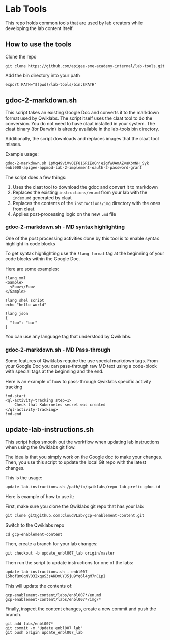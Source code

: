 # Lab Tools

This repo holds common tools that are used by lab creators while developing
the lab content itself.

## How to use the tools


Clone the repo

```shell script
git clone https://github.com/apigee-sme-academy-internal/lab-tools.git
```

Add the bin directory into your path

```shell script
export PATH="$(pwd)/lab-tools/bin:$PATH"
```

## gdoc-2-markdown.sh

This script takes an existing Google Doc and converts it to the markdown
format used by Qwiklabs. The script itself uses the claat tool to do the
conversion. You do not need to have claat installed in your system. The claat 
binary (for Darwin) is already available in the lab-tools bin directory.

Additionally, the script downloads and replaces images that the claat tool misses.


Example usage:

```shell script
gdoc-2-markdown.sh 1pMq49viVv0IF81GRIEoGnjeigfwUAmAZvaKbmNH_Syk enbl008-apigee-appmod-lab-2-implement-oauth-2-password-grant
```

The script does a few things:

1. Uses the claat tool to download the gdoc and convert it to markdown
2. Replaces the existing `instructions/en.md` from your lab with the `index.md` generated by claat
3. Replaces the contents of the `instructions/img` directory with the ones from claat.
4. Applies post-processing logic on the new `.md` file


### gdoc-2-markdown.sh - MD syntax highlighting

One of the post processing activities done by this tool is to enable syntax highlight in code blocks

To get syntax highlighting use the `!lang format` tag at the beginning of your code blocks within the Google Doc.

Here are some examples:

```shell script
!lang xml
<Sample>
  <Foo></Foo>
</Sample>
```

```shell script
!lang shel script
echo "hello world"
```

```shell script
!lang json
{
  "foo": "bar"  
}
```

You can use any language tag that understood by Qwiklabs.

### gdoc-2-markdown.sh - MD Pass-through

Some features of Qwiklabs require the use special markdown tags. 
From your Google Doc you can pass-through raw MD text using a code-block with special tags
at the beginning and the end.

Here is an example of how to pass-through Qwiklabs specific activity tracking

```shell script
!md-start
<ql-activity-tracking step=1>
    Check that Kubernetes secret was created 
</ql-activity-tracking>
!md-end
```


## update-lab-instructions.sh


This script helps smooth out the workflow when updating lab instructions when using the Qwiklabs git flow.

The idea is that you simply work on the Google doc to make your changes. 
Then, you use this script to update the local Git repo with the latest changes. 

This is the usage:

```shell script
update-lab-instructions.sh /path/to/qwiklabs/repo lab-prefix gdoc-id
```

Here is example of how to use it:

First, make sure you clone the Qwiklabs git repo that has your lab:
```
git clone git@github.com:CloudVLab/gcp-enablement-content.git
```
Switch to the Qwiklabs repo

```shell script
cd gcp-enablement-content
```
 
Then, create a branch for your lab changes:
```
git checkout -b update_enbl007_lab origin/master
```

Then run the script to update instructions for one of the labs:
```shell script
update-lab-instructions.sh . enbl007 15hofQmOqNVO3IxquS3sAKDmUYJ5ju9Yq6l4gM7nCLpI
```

This will update the contents of:

```
gcp-enablement-content/labs/enbl007*/en.md
gcp-enablement-content/labs/enbl007*/img/*
```

Finally, inspect the content changes, create a new commit and push the branch.
```shell script
git add labs/enbl007*
git commit -m "Update enbl007 lab"
git push origin update_enbl007_lab
```